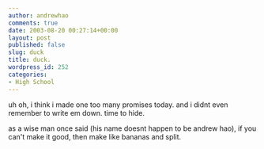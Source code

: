 ```yaml
---
author: andrewhao
comments: true
date: 2003-08-20 00:27:14+00:00
layout: post
published: false
slug: duck
title: duck.
wordpress_id: 252
categories:
- High School
---
```


uh oh, i think i made one too many promises today. and i didnt even remember to write em down. time to hide.

as a wise man once said (his name doesnt happen to be andrew hao), if you can't make it good, then make like bananas and split.
